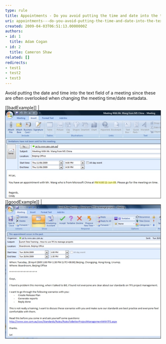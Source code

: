 ```yaml
---
type: rule
title: Appointments - Do you avoid putting the time and date into the text field of a meeting?
uri: appointments---do-you-avoid-putting-the-time-and-date-into-the-text-field-of-a-meeting
created: 2009-04-03T06:51:13.0000000Z
authors:
- id: 1
  title: Adam Cogan
- id: 2
  title: Cameron Shaw
related: []
redirects:
- test1
- test2
- test3
---
```


Avoid putting the date and time into the text field of a meeting since these are often overlooked when changing the meeting time/date metadata.<br>
 
[[badExample]]
| ![The appointment with the date in the text.](MeetingAppointmentWithDateAndTime_Bad.jpg)
[[goodExample]]
| ![The appointment without time and date in the text.](AppintmentWithoutTimeDateInContent_Good.jpg)
